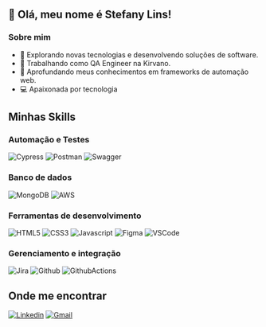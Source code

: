 ## 💜 Olá, meu nome é Stefany Lins!

### Sobre mim

- 🚀 Explorando novas tecnologias e desenvolvendo soluções de software.
- 💼 Trabalhando como QA Engineer na Kirvano.
- 🌱 Aprofundando meus conhecimentos em frameworks de automação web.
- 💻 Apaixonada por tecnologia 


## Minhas Skills

### Automação e Testes

![Cypress](https://img.shields.io/badge/Cypress-323330?style=for-the-badge&logo=Cypress&logoColor=green)
![Postman](https://img.shields.io/badge/Postman-323330?style=for-the-badge&logo=Postman&logoColor=orange)
![Swagger](https://img.shields.io/badge/Swagger-323330?style=for-the-badge&logo=Swagger&logoColor=green)


### Banco de dados

![MongoDB](https://img.shields.io/badge/MongoDB-4EA94B?style=for-the-badge&logo=mongodb&logoColor=white)
![AWS](https://img.shields.io/badge/Amazon_AWS-232F3E?style=for-the-badge&logo=amazon-aws&logoColor=white)


### Ferramentas de desenvolvimento

![HTML5](https://img.shields.io/badge/HTML5-E34F26?style=for-the-badge&logo=html5&logoColor=white)
![CSS3](https://img.shields.io/badge/CSS3-1572B6?style=for-the-badge&logo=css3&logoColor=white)
![Javascript](https://img.shields.io/badge/JavaScript-F7DF1E?style=for-the-badge&logo=javascript&logoColor=black)
![Figma](https://img.shields.io/badge/Figma-F24E1E?style=for-the-badge&logo=figma&logoColor=white)
![VSCode](https://img.shields.io/badge/VSCode-0078D4?style=for-the-badge&logo=visual%20studio%20code&logoColor=white)


### Gerenciamento e integração

![Jira](https://img.shields.io/badge/Jira-0052CC?style=for-the-badge&logo=Jira&logoColor=white)
![Github](https://img.shields.io/badge/GitHub-100000?style=for-the-badge&logo=github&logoColor=white)
![GithubActions](https://img.shields.io/badge/Github-Actions-0052CC?style=for-the-badge&logo=GithubActions&logoColor=white)


## Onde me encontrar
[![Linkedin](https://img.shields.io/badge/LinkedIn-0077B5?style=for-the-badge&logo=linkedin&logoColor=white)](https://www.linkedin.com/in/stefanylins/)
[![Gmail](https://img.shields.io/badge/Gmail-D14836?style=for-the-badge&logo=gmail&logoColor=white)](mailto:stefanylins19@gmail.com)

